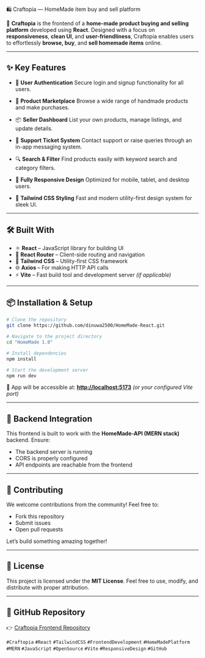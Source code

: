 🛍️  Craftopia — HomeMade item buy and sell platform

🚀 **Craftopia** is the frontend of a **home-made product buying and selling platform** developed using **React**. Designed with a focus on **responsiveness**, **clean UI**, and **user-friendliness**, Craftopia enables users to effortlessly **browse, buy**, and **sell homemade items** online.

---

## ✨ Key Features

* 🔐 **User Authentication**
  Secure login and signup functionality for all users.

* 🛒 **Product Marketplace**
  Browse a wide range of handmade products and make purchases.

* 📦 **Seller Dashboard**
  List your own products, manage listings, and update details.

* 💬 **Support Ticket System**
  Contact support or raise queries through an in-app messaging system.

* 🔍 **Search & Filter**
  Find products easily with keyword search and category filters.

* 📱 **Fully Responsive Design**
  Optimized for mobile, tablet, and desktop users.

* 🎨 **Tailwind CSS Styling**
  Fast and modern utility-first design system for sleek UI.

---

## 🛠️ Built With

* ⚛️ **React** – JavaScript library for building UI
* 🔄 **React Router** – Client-side routing and navigation
* 🎨 **Tailwind CSS** – Utility-first CSS framework
* 🌐 **Axios** – For making HTTP API calls
* ⚡ **Vite** – Fast build tool and development server *(if applicable)*

---

## 📦 Installation & Setup

```bash
# Clone the repository
git clone https://github.com/dinuwa2500/HomeMade-React.git

# Navigate to the project directory
cd "HomeMade 1.0"

# Install dependencies
npm install

# Start the development server
npm run dev
```

🔗 App will be accessible at:
**[http://localhost:5173](http://localhost:5173)** *(or your configured Vite port)*

---

## 🔗 Backend Integration

This frontend is built to work with the **HomeMade-API (MERN stack)** backend. Ensure:

* The backend server is running
* CORS is properly configured
* API endpoints are reachable from the frontend

---

## 🙌 Contributing

We welcome contributions from the community!
Feel free to:

* Fork this repository
* Submit issues
* Open pull requests

Let’s build something amazing together!

---

## 📄 License

This project is licensed under the **MIT License**.
Feel free to use, modify, and distribute with proper attribution.

---

## 🔗 GitHub Repository

👉 [Craftopia Frontend Repository](https://github.com/dinuwa2500/HomeMade-React)

`#Craftopia` `#React` `#TailwindCSS` `#FrontendDevelopment` `#HomeMadePlatform` `#MERN` `#JavaScript` `#OpenSource` `#Vite` `#ResponsiveDesign` `#GitHub`
